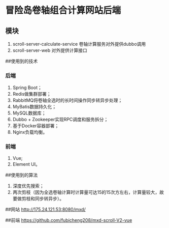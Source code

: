 # 冒险岛卷轴组合计算网站后端

## 模块
1. scroll-server-calculate-service
卷轴计算服务对外提供dubbo调用
2. scroll-server-web
对外提供计算接口

##使用到的技术
### 后端
1. Spring Boot；
2. Redis做集群部署；
3. RabbitMQ将卷轴全选时的长时间操作同步转异步处理；
4. MyBatis数据持久化；
5. MySQL数据库；
6. Dubbo + Zookeeper实现RPC调度和服务拆分；
7. 基于Docker容器部署；
8. Nginx负载均衡。
### 前端
1. Vue;
2. Element UI。

##使用到的算法
1. 深度优先搜索；
2. 两次剪枝（因为全选卷轴计算时计算量可达15的15次方左右，计算量较大，故要做剪枝和同步转异步）。

##网站
http://175.24.121.53:8080/mxd/

##前端
https://github.com/fubicheng208/mxd-scroll-V2-vue



